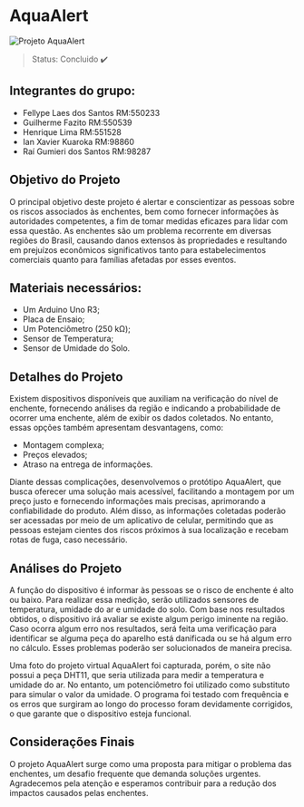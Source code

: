 <h1> AquaAlert </h1> 

![Projeto AquaAlert](https://github.com/raigumieri/Sprint2-EDGE/assets/127215645/53a9493a-d933-404e-a8e3-2a8d52a0950d)

> Status: Concluido ✔️

 ## Integrantes do grupo: 
 + Fellype Laes dos Santos  RM:550233
 + Guilherme Fazito  RM:550539
 + Henrique Lima  RM:551528
 + Ian Xavier Kuaroka RM:98860
 + Raí Gumieri dos Santos  RM:98287

<h2> Objetivo do Projeto </h2>
<p> O principal objetivo deste projeto é alertar e conscientizar as pessoas sobre os riscos associados às enchentes, bem como fornecer informações às autoridades competentes, a fim de tomar medidas eficazes para lidar com essa questão. As enchentes são um problema recorrente em diversas regiões do Brasil, causando danos extensos às propriedades e resultando em prejuízos econômicos significativos tanto para estabelecimentos comerciais quanto para famílias afetadas por esses eventos. </p>

## Materiais necessários:
+ Um Arduino Uno R3;
+ Placa de Ensaio;
+ Um Potenciômetro (250 kΩ);
+ Sensor de Temperatura;
+ Sensor de Umidade do Solo.


<h2>  Detalhes do Projeto </h2>
<p> Existem dispositivos disponíveis que auxiliam na verificação do nível de enchente, fornecendo análises da região e indicando a probabilidade de ocorrer uma enchente, além de exibir os dados coletados. No entanto, essas opções também apresentam desvantagens, como: </p>

<ul>
  <li> Montagem complexa; </li>
  <li> Preços elevados; </li>
  <li> Atraso na entrega de informações. </li>
</ul>

<p> Diante dessas complicações, desenvolvemos o protótipo AquaAlert, que busca oferecer uma solução mais acessível, facilitando a montagem por um preço justo e fornecendo informações mais precisas, aprimorando a confiabilidade do produto. Além disso, as informações coletadas poderão ser acessadas por meio de um aplicativo de celular, permitindo que as pessoas estejam cientes dos riscos próximos à sua localização e recebam rotas de fuga, caso necessário.</p>

<h2> Análises do Projeto </h2>
<p> A função do dispositivo é informar às pessoas se o risco de enchente é alto ou baixo. Para realizar essa medição, serão utilizados sensores de temperatura, umidade do ar e umidade do solo. Com base nos resultados obtidos, o dispositivo irá avaliar se existe algum perigo iminente na região. Caso ocorra algum erro nos resultados, será feita uma verificação para identificar se alguma peça do aparelho está danificada ou se há algum erro no cálculo. Esses problemas poderão ser solucionados de maneira precisa. </p>

<p> Uma foto do projeto virtual AquaAlert foi capturada, porém, o site não possui a peça DHT11, que seria utilizada para medir a temperatura e umidade do ar. No entanto, um potenciômetro foi utilizado como substituto para simular o valor da umidade. O programa foi testado com frequência e os erros que surgiram ao longo do processo foram devidamente corrigidos, o que garante que o dispositivo esteja funcional. </p>


<h2> Considerações Finais </h2>
<p> O projeto AquaAlert surge como uma proposta para mitigar o problema das enchentes, um desafio frequente que demanda soluções urgentes. Agradecemos pela atenção e esperamos contribuir para a redução dos impactos causados pelas enchentes. </p>
